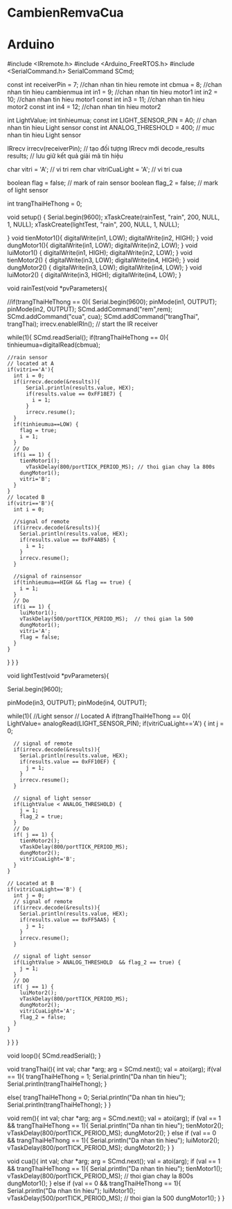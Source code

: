 # CambienRemvaCua
# Arduino


#include <IRremote.h>
#include <Arduino_FreeRTOS.h>
#include <SerialCommand.h>
SerialCommand SCmd;

const int receiverPin = 7;        //chan nhan tin hieu remote
int cbmua = 8;                    //chan nhan tin hieu cambienmua
int in1 = 9;                      //chan nhan tin hieu motor1
int in2 = 10;                     //chan nhan tin hieu motor1
const int in3 = 11;               //chan nhan tin hieu motor2
const int in4 = 12;               //chan nhan tin hieu motor2

int LightValue;
int tinhieumua;
const int LIGHT_SENSOR_PIN = A0;  // chan nhan tin hieu Light sensor
const int ANALOG_THRESHOLD = 400; // muc nhan tin hieu Light sensor

IRrecv irrecv(receiverPin);       // tạo đối tượng IRrecv mới
decode_results results;           // lưu giữ kết quả giải mã tín hiệu

char vitri = 'A';                 // vi tri rem
char vitriCuaLight = 'A';         // vi tri cua

boolean flag = false;             // mark of rain sensor
boolean flag_2 = false;           // mark of light sensor

int trangThaiHeThong = 0;


void setup() {
  Serial.begin(9600);
  xTaskCreate(rainTest, "rain", 200, NULL, 1, NULL);
  xTaskCreate(lightTest, "rain", 200, NULL, 1, NULL);

}
void tienMotor1(){
  digitalWrite(in1, LOW);
  digitalWrite(in2, HIGH);
}
void dungMotor1(){
  digitalWrite(in1, LOW);
  digitalWrite(in2, LOW);
}
void luiMotor1() {
  digitalWrite(in1, HIGH);
  digitalWrite(in2, LOW);
}
void tienMotor2() {
  digitalWrite(in3, LOW);
  digitalWrite(in4, HIGH);
}
void dungMotor2() {
  digitalWrite(in3, LOW);
  digitalWrite(in4, LOW);
}
void luiMotor2() {
  digitalWrite(in3, HIGH);
  digitalWrite(in4, LOW);
}

void rainTest(void *pvParameters){
  
  //if(trangThaiHeThong == 0){
  Serial.begin(9600);
  pinMode(in1, OUTPUT);
  pinMode(in2, OUTPUT);
  SCmd.addCommand("rem",rem);
  SCmd.addCommand("cua", cua);
  SCmd.addCommand("trangThai", trangThai);
  irrecv.enableIRIn(); // start the IR receiver
  

  while(1){
    SCmd.readSerial();
    if(trangThaiHeThong == 0){
    tinhieumua=digitalRead(cbmua);

    //rain sensor
    // located at A
    if(vitri=='A'){
      int i = 0;
      if(irrecv.decode(&results)){
          Serial.println(results.value, HEX);
          if(results.value == 0xFF18E7) {
            i = 1;
          }
          irrecv.resume();
      }
      if(tinhieumua==LOW) {
        flag = true;
        i = 1;
      }
      // Do
      if(i == 1) {
        tienMotor1();
          vTaskDelay(800/portTICK_PERIOD_MS); // thoi gian chay la 800s
        dungMotor1();
        vitri='B'; 
      }
    }
    // located B
    if(vitri=='B'){
      int i = 0;

      //signal of remote
      if(irrecv.decode(&results)){
        Serial.println(results.value, HEX);
        if(results.value == 0xFF4AB5) {
          i = 1;
        }
        irrecv.resume();
      }

      //signal of rainsensor
      if(tinhieumua==HIGH && flag == true) {
        i = 1;
      }
      // Do
      if(i == 1) {
        luiMotor1();
        vTaskDelay(500/portTICK_PERIOD_MS);  // thoi gian la 500
        dungMotor1();
        vitri='A'; 
        flag = false;
      }
    }
  }
  }
}


void lightTest(void *pvParameters){
 
  Serial.begin(9600);
  
  pinMode(in3, OUTPUT);
  pinMode(in4, OUTPUT);

  while(1){
    //Light sensor
    // Located A
    if(trangThaiHeThong == 0){
    LightValue= analogRead(LIGHT_SENSOR_PIN);
    if(vitriCuaLight=='A') {
      int j = 0;

      // signal of remote
      if(irrecv.decode(&results)){
        Serial.println(results.value, HEX);
        if(results.value == 0xFF10EF) {
          j = 1;
        }
        irrecv.resume();
      }

      // signal of light sensor
      if(LightValue < ANALOG_THRESHOLD) {
        j = 1;
        flag_2 = true;
      }
      // Do
      if( j == 1) {
        tienMotor2();
        vTaskDelay(800/portTICK_PERIOD_MS);
        dungMotor2();
        vitriCuaLight='B';
      } 
    }

    // Located at B
    if(vitriCuaLight=='B') {
      int j = 0;
      // signal of remote
      if(irrecv.decode(&results)){
        Serial.println(results.value, HEX);
        if(results.value == 0xFF5AA5) {
          j = 1;
        }
        irrecv.resume();
      }

      // signal of light sensor
      if(LightValue > ANALOG_THRESHOLD  && flag_2 == true) {
        j = 1;
      }
      // DO
      if( j == 1) {
        luiMotor2();
        vTaskDelay(800/portTICK_PERIOD_MS);
        dungMotor2();
        vitriCuaLight='A';
        flag_2 = false;      
      } 
    }
  }
  }
}

void loop(){
  SCmd.readSerial();
}


void trangThai(){
  int val;
  char *arg;
  arg = SCmd.next();
  val = atoi(arg);
  if(val == 1){
    trangThaiHeThong = 1;
    Serial.println("Da nhan tin hieu");
    Serial.println(trangThaiHeThong);
  }

  else{
    trangThaiHeThong = 0;
    Serial.println("Da nhan tin hieu");
    Serial.println(trangThaiHeThong);
  }
}



void rem(){
  int val;
  char *arg;
  arg = SCmd.next();
  val = atoi(arg);
  if (val == 1  && trangThaiHeThong == 1){
    Serial.println("Da nhan tin hieu");
    tienMotor2();
    vTaskDelay(800/portTICK_PERIOD_MS);
    dungMotor2();
  }
  else if (val == 0 && trangThaiHeThong == 1){
    Serial.println("Da nhan tin hieu");
    luiMotor2();
    vTaskDelay(800/portTICK_PERIOD_MS);
    dungMotor2();
  }
}

void cua(){
  int val;
  char *arg;
  arg = SCmd.next();
  val = atoi(arg);
  if (val == 1 && trangThaiHeThong == 1){
    Serial.println("Da nhan tin hieu");
    tienMotor1();
          vTaskDelay(800/portTICK_PERIOD_MS); // thoi gian chay la 800s
        dungMotor1();
  }
  else if (val == 0 && trangThaiHeThong == 1){
    Serial.println("Da nhan tin hieu");
    luiMotor1();
        vTaskDelay(500/portTICK_PERIOD_MS);  // thoi gian la 500
        dungMotor1();
  }
}

